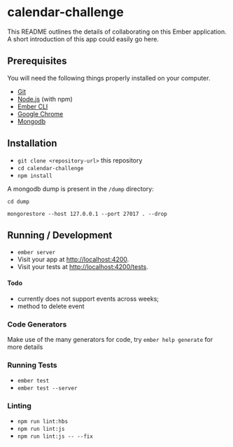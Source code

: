 # calendar-challenge

This README outlines the details of collaborating on this Ember application.
A short introduction of this app could easily go here.

## Prerequisites

You will need the following things properly installed on your computer.

* [Git](https://git-scm.com/)
* [Node.js](https://nodejs.org/) (with npm)
* [Ember CLI](https://ember-cli.com/)
* [Google Chrome](https://google.com/chrome/)
* [Mongodb](https://docs.mongodb.com/manual/installation/)

## Installation

* `git clone <repository-url>` this repository
* `cd calendar-challenge`
* `npm install`

A mongodb dump is present in the `/dump` directory:

`cd dump`

`mongorestore --host 127.0.0.1 --port 27017 . --drop`

## Running / Development

* `ember server`
* Visit your app at [http://localhost:4200](http://localhost:4200).
* Visit your tests at [http://localhost:4200/tests](http://localhost:4200/tests).

#### Todo

-   currently does not support events across weeks;
-   method to delete event

### Code Generators

Make use of the many generators for code, try `ember help generate` for more details

### Running Tests

* `ember test`
* `ember test --server`

### Linting

* `npm run lint:hbs`
* `npm run lint:js`
* `npm run lint:js -- --fix`

